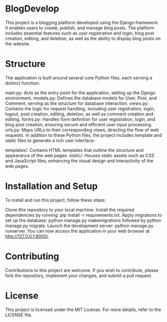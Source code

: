 # BlogDevelop
This project is a blogging platform developed using the Django framework. It enables users to create, publish, and manage blog posts. The platform includes essential features such as user registration and login, blog post creation, editing, and deletion, as well as the ability to display blog posts on the website.
# Structure
The application is built around several core Python files, each serving a distinct function:

main.py: Acts as the entry point for the application, setting up the Django environment.
models.py: Defines the database models for User, Post, and Comment, serving as the structure for database interaction.
views.py: Contains the logic for request handling, including user registration, login, logout, post creation, editing, deletion, as well as comment creation and editing.
forms.py: Handles form definition for user registration, login, and blog post creation, ensuring secure and efficient user input processing.
urls.py: Maps URLs to their corresponding views, directing the flow of web requests.
In addition to these Python files, the project includes template and static files to generate a rich user interface:

templates/: Contains HTML templates that outline the structure and appearance of the web pages.
static/: Houses static assets such as CSS and JavaScript files, enhancing the visual design and interactivity of the web pages.
# Installation and Setup
To install and run this project, follow these steps:

Clone this repository to your local machine.
Install the required dependencies by running: pip install -r requirements.txt.
Apply migrations to set up the database: python manage.py makemigrations followed by python manage.py migrate.
Launch the development server: python manage.py runserver.
You can now access the application in your web browser at http://127.0.0.1:8000/.

# Contributing
Contributions to this project are welcome. If you wish to contribute, please fork the repository, implement your changes, and submit a pull request.

# License
This project is licensed under the MIT License. For more details, refer to the LICENSE file.
